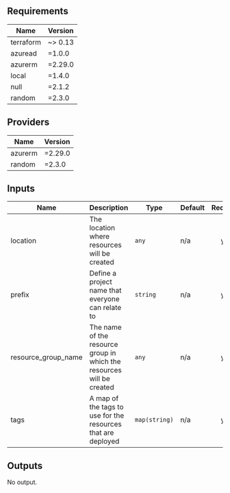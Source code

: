 ## Requirements

| Name | Version |
|------|---------|
| terraform | ~> 0.13 |
| azuread | =1.0.0 |
| azurerm | =2.29.0 |
| local | =1.4.0 |
| null | =2.1.2 |
| random | =2.3.0 |

## Providers

| Name | Version |
|------|---------|
| azurerm | =2.29.0 |
| random | =2.3.0 |

## Inputs

| Name | Description | Type | Default | Required |
|------|-------------|------|---------|:--------:|
| location | The location where resources will be created | `any` | n/a | yes |
| prefix | Define a project name that everyone can relate to | `string` | n/a | yes |
| resource\_group\_name | The name of the resource group in which the resources will be created | `any` | n/a | yes |
| tags | A map of the tags to use for the resources that are deployed | `map(string)` | n/a | yes |

## Outputs

No output.

